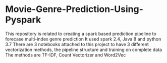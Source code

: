 # Movie-Genre-Prediction-Using-Pyspark
This repository is related to creating a spark based prediction pipeline to forecase multi-index genre prediction
It used spark 2.4, Java 8 and python 3.7
There are 3 notebooks attached to this project to have 3 different vectorization methods, the pipeline structure and training on complete data
The methods are TF-IDF, Count Vectorizer and Word2Vec
